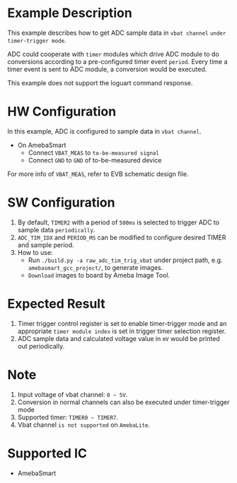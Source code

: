 # Example Description

This example describes how to get ADC sample data in `vbat channel` `under timer-trigger mode`.

ADC could cooperate with `timer` modules which drive ADC module to do conversions according to a pre-configured timer event `period`. Every time a timer event is sent to ADC module, a conversion would be executed.

This example does not support the loguart command response.

# HW Configuration

In this example, ADC is configured to sample data in `vbat channel`.

* On AmebaSmart
	- Connect `VBAT_MEAS` to `to-be-measured signal`
	- Connect `GND` to `GND` of to-be-measured device

For more info of `VBAT_MEAS`, refer to EVB schematic design file.

# SW Configuration

1. By default, `TIMER2` with a period of `500ms` is selected to trigger ADC to sample data `periodically`.
2. `ADC_TIM_IDX` and `PERIOD_MS` can be modified to configure desired TIMER and sample period.
3. How to use:
    * Run `./build.py -a raw_adc_tim_trig_vbat` under project path, e.g. `amebasmart_gcc_project/`, to generate images.
    * `Download` images to board by Ameba Image Tool.

# Expected Result

1. Timer trigger control register is set to enable timer-trigger mode and an appropriate `timer module index` is set in trigger timer selection register.
2. ADC sample data and calculated voltage value in `mV` would be printed out periodically.

# Note

1. Input voltage of vbat channel: `0 ~ 5V`.
2. Conversion in normal channels can also be executed under timer-trigger mode
3. Supported timer: `TIMER0 ~ TIMER7`.
4. Vbat channel `is not supported` on `AmebaLite`.

# Supported IC

* AmebaSmart